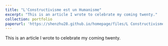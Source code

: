 ```yaml
---
title: "L'Constructivisme est un Humanisme"
excerpt: "This is an article I wrote to celebrate my coming twenty."
collection: portfolio
paperurl: 'https://shenzhu28.github.io/homepage/files/L Constructivisme est un Humanisme.pdf'
---
```


This is an article I wrote to celebrate my coming twenty.
